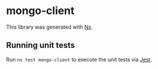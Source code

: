 # mongo-client

This library was generated with [Nx](https://nx.dev).

## Running unit tests

Run `nx test mongo-client` to execute the unit tests via [Jest](https://jestjs.io).
